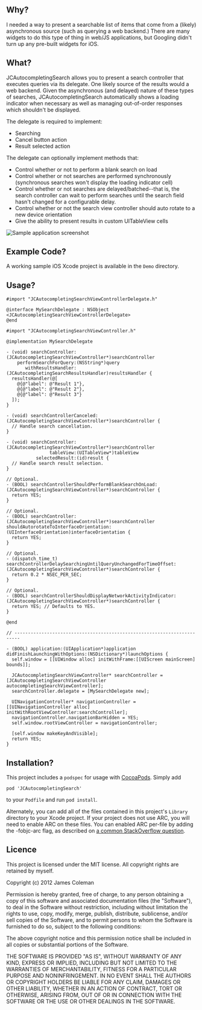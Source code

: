 Why?
----

I needed a way to present a searchable list of items that come from a (likely) asynchronous source (such as querying a web backend.) There are many widgets to do this type of thing in web/JS applications, but Googling didn't turn up any pre-built widgets for iOS.

What?
-----

JCAutocompletingSearch allows you to present a search controller that executes queries via its delegate. One likely source of the results would a web backend. Given the asynchronous (and delayed) nature of these types of searches, JCAutocompletingSearch automatically shows a loading indicator when necessary as well as managing out-of-order responses which shouldn't be displayed.

The delegate is required to implement:

* Searching
* Cancel button action
* Result selected action

The delegate can optionally implement methods that:

* Control whether or not to perform a blank search on load
* Control whether or not searches are performed synchronously (synchronous searches won't display the loading indicator cell)
* Control whether or not searches are delayed/batched--that is, the search controller can wait to perform searches until the search field hasn't changed for a configurable delay.
* Control whether or not the search view controller should auto rotate to a new device orientation
* Give the ability to present results in custom UITableView cells

![Sample application screenshot](https://github.com/jcoleman/JCAutocompletingSearch/raw/master/screenshot.png "Screenshot of sample application on iPhone")

Example Code?
-------------

A working sample iOS Xcode project is available in the `Demo` directory.

Usage?
----

    #import "JCAutocompletingSearchViewControllerDelegate.h"
    
    @interface MySearchDelegate : NSObject <JCAutocompletingSearchViewControllerDelegate>
    @end
    
    #import "JCAutocompletingSearchViewController.h"
    
    @implementation MySearchDelegate
    
    - (void) searchController:(JCAutocompletingSearchViewController*)searchController
        performSearchForQuery:(NSString*)query
           withResultsHandler:(JCAutocompletingSearchResultsHandler)resultsHandler {
      resultsHandler(@[
        @{@"label": @"Result 1"},
        @{@"label": @"Result 2"},
        @{@"label": @"Result 3"}
      ]);
    }
    
    - (void) searchControllerCanceled:(JCAutocompletingSearchViewController*)searchController {
      // Handle search cancellation.
    }
    
    - (void) searchController:(JCAutocompletingSearchViewController*)searchController
                    tableView:(UITableView*)tableView
               selectedResult:(id)result {
      // Handle search result selection.
    }
    
    // Optional.
    - (BOOL) searchControllerShouldPerformBlankSearchOnLoad:(JCAutocompletingSearchViewController*)searchController {
      return YES;
    }
    
    // Optional.
    - (BOOL) searchController:(JCAutocompletingSearchViewController*)searchController shouldAutorotateToInterfaceOrientation:(UIInterfaceOrientation)interfaceOrientation {
      return YES;
    }
    
    // Optional.
    - (dispatch_time_t) searchControllerDelaySearchingUntilQueryUnchangedForTimeOffset:(JCAutocompletingSearchViewController*)searchController {
      return 0.2 * NSEC_PER_SEC;
    }
    
    // Optional.
    - (BOOL) searchControllerShouldDisplayNetworkActivityIndicator:(JCAutocompletingSearchViewController*)searchController {
      return YES; // Defaults to YES.
    }
    
    @end
    
    // ------------------------------------------------------------------------
    
    - (BOOL) application:(UIApplication*)application didFinishLaunchingWithOptions:(NSDictionary*)launchOptions {
      self.window = [[UIWindow alloc] initWithFrame:[[UIScreen mainScreen] bounds]];
      
      JCAutocompletingSearchViewController* searchController = [JCAutocompletingSearchViewController autocompletingSearchViewController];
      searchController.delegate = [MySearchDelegate new];
      
      UINavigationController* navigationController = [[UINavigationController alloc] initWithRootViewController:searchController];
      navigationController.navigationBarHidden = YES;
      self.window.rootViewController = navigationController;
      
      [self.window makeKeyAndVisible];
      return YES;
    }
    

Installation?
-------------

This project includes a `podspec` for usage with [CocoaPods](http://http://cocoapods.org/). Simply add

    pod 'JCAutocompletingSearch'

to your `Podfile` and run `pod install`.

Alternately, you can add all of the files contained in this project's `Library` directory to your Xcode project. If your project does not use ARC, you will need to enable ARC on these files. You can enabled ARC per-file by adding the -fobjc-arc flag, as described on [a common StackOverflow question](http://stackoverflow.com/questions/6646052/how-can-i-disable-arc-for-a-single-file-in-a-project).

Licence
-------

This project is licensed under the MIT license. All copyright rights are retained by myself.

Copyright (c) 2012 James Coleman

Permission is hereby granted, free of charge, to any person obtaining a copy
of this software and associated documentation files (the "Software"), to deal
in the Software without restriction, including without limitation the rights
to use, copy, modify, merge, publish, distribute, sublicense, and/or sell
copies of the Software, and to permit persons to whom the Software is
furnished to do so, subject to the following conditions:

The above copyright notice and this permission notice shall be included in
all copies or substantial portions of the Software.

THE SOFTWARE IS PROVIDED "AS IS", WITHOUT WARRANTY OF ANY KIND, EXPRESS OR
IMPLIED, INCLUDING BUT NOT LIMITED TO THE WARRANTIES OF MERCHANTABILITY,
FITNESS FOR A PARTICULAR PURPOSE AND NONINFRINGEMENT. IN NO EVENT SHALL THE
AUTHORS OR COPYRIGHT HOLDERS BE LIABLE FOR ANY CLAIM, DAMAGES OR OTHER
LIABILITY, WHETHER IN AN ACTION OF CONTRACT, TORT OR OTHERWISE, ARISING FROM,
OUT OF OR IN CONNECTION WITH THE SOFTWARE OR THE USE OR OTHER DEALINGS IN
THE SOFTWARE.